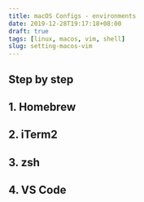 ```yaml
---
title: macOS Configs - environments
date: 2019-12-28T19:17:18+08:00
draft: true
tags: [linux, macos, vim, shell]
slug: setting-macos-vim
---
```


## Step by step

## 1. Homebrew

## 2. iTerm2

## 3. zsh

## 4. VS Code

